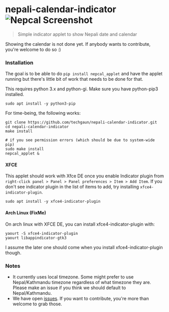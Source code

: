# nepali-calendar-indicator ![Nepcal Screenshot](screenshot.png)
> Simple indicator applet to show Nepali date and calendar

Showing the calendar is not done yet. If anybody wants to contribute, you're welcome to do so :)

### Installation

The goal is to be able to do `pip install nepcal_applet` and have the applet running but there's little bit of work that needs to be done for that.

This requires python 3.x and python-gi. Make sure you have python-pip3 installed.

```shell
sudo apt install -y python3-pip
```

For time-being, the following works:

```shell
git clone https://github.com/techgaun/nepali-calendar-indicator.git
cd nepali-calendar-indicator
make install

# if you see permission errors (which should be due to system-wide pip)
sudo make install
nepcal_applet &
```

#### XFCE

This applet should work with Xfce DE once you enable Indicator plugin from `right-click panel > Panel > Panel preferences > Item > Add Item`.
If you don't see indicator plugin in the list of items to add, try installing `xfce4-indicator-plugin`.

```shell
sudo apt install -y xfce4-indicator-plugin
```

#### Arch Linux (FixMe)

On arch linux with XFCE DE, you can install xfce4-indicator-plugin with:

```shell
yaourt -S xfce4-indicator-plugin
yaourt libappindicator-gtk3
```

I assume the later one should come when you install xfce4-indicator-plugin though.

### Notes

- It currently uses local timezone. Some might prefer to use Nepal/Kathmandu timezone regardless of what timezone they are. Please make an issue if you think we should default to Nepal/Kathmandu.
- We have open [issues](https://github.com/techgaun/nepali-calendar-indicator/issues). If you want to contribute, you're more than welcome to grab those.
